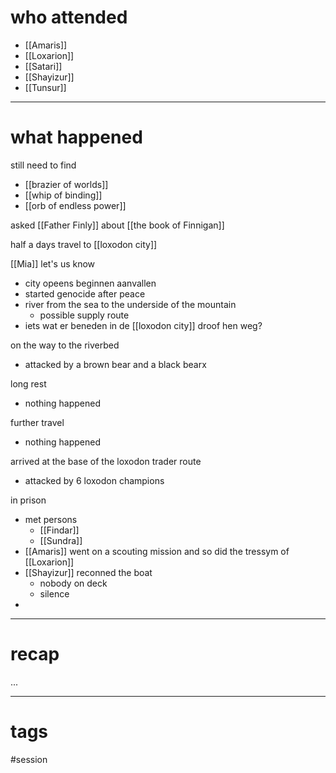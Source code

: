 # who attended

- [[Amaris]]
- [[Loxarion]]
- [[Satari]]
- [[Shayizur]]
- [[Tunsur]]

---
# what happened

still need to find
- [[brazier of worlds]]
- [[whip of binding]]
- [[orb of endless power]]

asked [[Father Finly]] about [[the book of Finnigan]]

half a days travel to [[loxodon city]]

[[Mia]] let's us know
- city opeens beginnen aanvallen
- started genocide after peace
- river from the sea to the underside of the mountain
	- possible supply route
- iets wat er beneden in de [[loxodon city]] droof hen weg?

on the way to the riverbed
- attacked by a brown bear and a black bearx

long rest
- nothing happened

further travel
- nothing happened

arrived at the base of the loxodon trader route
- attacked by 6 loxodon champions

in prison
- met persons
	- [[Findar]]
	- [[Sundra]]
- [[Amaris]] went on a scouting mission and so did the tressym of [[Loxarion]]
- [[Shayizur]] reconned the boat
	- nobody on deck
	- silence 
- 


---
# recap

...

---
# tags

#session